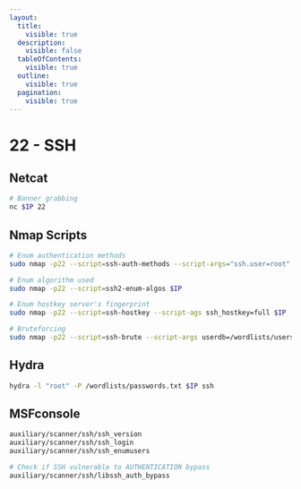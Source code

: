 ```yaml
---
layout:
  title:
    visible: true
  description:
    visible: false
  tableOfContents:
    visible: true
  outline:
    visible: true
  pagination:
    visible: true
---
```


# 22 - SSH

## Netcat

```bash
# Banner grabbing
nc $IP 22
```

## Nmap Scripts

```bash
# Enum authentication methods
sudo nmap -p22 --script=ssh-auth-methods --script-args="ssh.user=root" $IP

# Enum algorithm used
sudo nmap -p22 --script=ssh2-enum-algos $IP

# Enum hostkey server's fingerprint
sudo nmap -p22 --script=ssh-hostkey --script-ags ssh_hostkey=full $IP

# Bruteforcing
sudo nmap -p22 --script=ssh-brute --script-args userdb=/wordlists/users.txt $IP
```

## Hydra

```bash
hydra -l "root" -P /wordlists/passwords.txt $IP ssh
```

## MSFconsole

```bash
auxiliary/scanner/ssh/ssh_version
auxiliary/scanner/ssh/ssh_login
auxiliary/scanner/ssh/ssh_enumusers

# Check if SSH vulnerable to AUTHENTICATION bypass
auxiliary/scanner/ssh/libssh_auth_bypass
```

